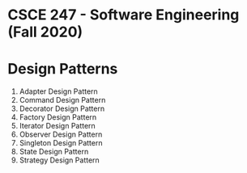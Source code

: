 # CSCE 247 - Software Engineering (Fall 2020)
# Design Patterns
1. Adapter Design Pattern
2. Command Design Pattern
3. Decorator Design Pattern
4. Factory Design Pattern
5. Iterator Design Pattern
6. Observer Design Pattern
7. Singleton Design Pattern
8. State Design Pattern
9. Strategy Design Pattern

